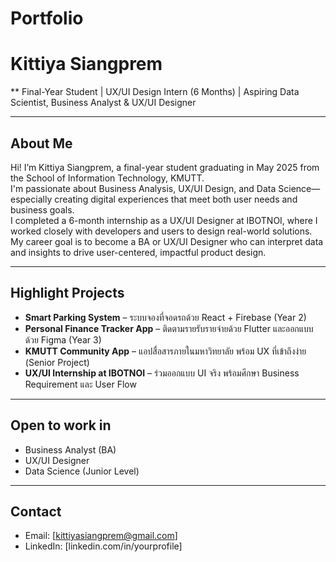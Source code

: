 # Portfolio

# Kittiya Siangprem

\*\* Final-Year Student | UX/UI Design Intern (6 Months) | Aspiring Data Scientist, Business Analyst & UX/UI Designer

---

## About Me

Hi! I’m Kittiya Siangprem, a final-year student graduating in May 2025 from the School of Information Technology, KMUTT.  
I'm passionate about Business Analysis, UX/UI Design, and Data Science—especially creating digital experiences that meet both user needs and business goals.  
I completed a 6-month internship as a UX/UI Designer at IBOTNOI, where I worked closely with developers and users to design real-world solutions.  
My career goal is to become a BA or UX/UI Designer who can interpret data and insights to drive user-centered, impactful product design.

---

## Highlight Projects

- **Smart Parking System** – ระบบจองที่จอดรถด้วย React + Firebase (Year 2)
- **Personal Finance Tracker App** – ติดตามรายรับรายจ่ายด้วย Flutter และออกแบบด้วย Figma (Year 3)
- **KMUTT Community App** – แอปสื่อสารภายในมหาวิทยาลัย พร้อม UX ที่เข้าถึงง่าย (Senior Project)
- **UX/UI Internship at IBOTNOI** – ร่วมออกแบบ UI จริง พร้อมศึกษา Business Requirement และ User Flow

---

## Open to work in

- Business Analyst (BA)
- UX/UI Designer
- Data Science (Junior Level)

---

## Contact

- Email: [kittiyasiangprem@gmail.com]
- LinkedIn: [linkedin.com/in/yourprofile]
